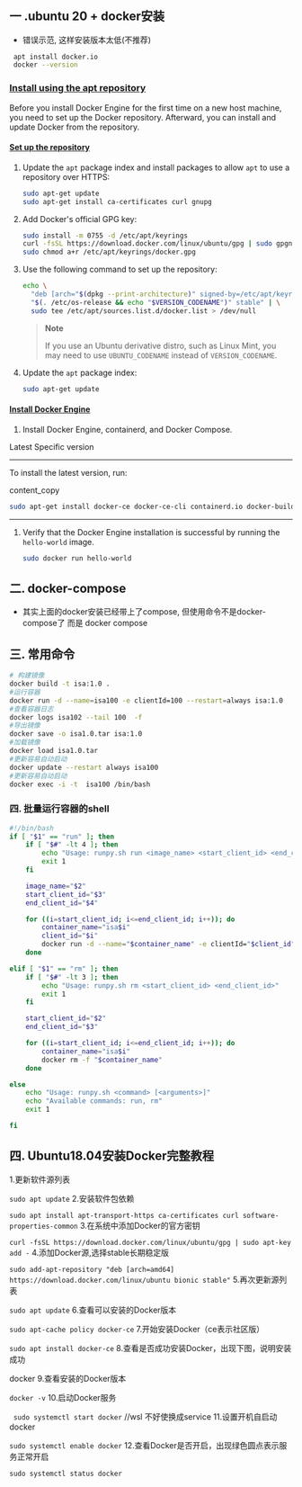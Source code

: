 # 

## 一 .ubuntu 20 + docker安装

- 错误示范, 这样安装版本太低(不推荐)

```bash
 apt install docker.io
 docker --version
```

### [Install using the apt repository](https://docs.docker.com/engine/install/ubuntu/#install-using-the-repository) 

Before you install Docker Engine for the first time on a new host machine, you need to set up the Docker repository. Afterward, you can install and update Docker from the repository.



#### [Set up the repository](https://docs.docker.com/engine/install/ubuntu/#set-up-the-repository) 

1. Update the `apt` package index and install packages to allow `apt` to use a repository over HTTPS:

   ```bash
   sudo apt-get update
   sudo apt-get install ca-certificates curl gnupg
   ```

2. Add Docker's official GPG key:

   ```bash
   sudo install -m 0755 -d /etc/apt/keyrings
   curl -fsSL https://download.docker.com/linux/ubuntu/gpg | sudo gpgn --dearmor -o /etc/apt/keyrings/docker.gpg
   sudo chmod a+r /etc/apt/keyrings/docker.gpg
   ```

3. Use the following command to set up the repository:

   ```bash
   echo \
     "deb [arch="$(dpkg --print-architecture)" signed-by=/etc/apt/keyrings/docker.gpg] https://download.docker.com/linux/ubuntu \
     "$(. /etc/os-release && echo "$VERSION_CODENAME")" stable" | \
     sudo tee /etc/apt/sources.list.d/docker.list > /dev/null
   ```

   > **Note**
   >
   > If you use an Ubuntu derivative distro, such as Linux Mint, you may need to use `UBUNTU_CODENAME` instead of `VERSION_CODENAME`.

4. Update the `apt` package index:

   ```bash
   sudo apt-get update
   ```



#### [Install Docker Engine](https://docs.docker.com/engine/install/ubuntu/#install-docker-engine) 

1. Install Docker Engine, containerd, and Docker Compose.

Latest Specific version

------

To install the latest version, run:

content_copy

```bash
sudo apt-get install docker-ce docker-ce-cli containerd.io docker-buildx-plugin docker-compose-plugin
```

------

1. Verify that the Docker Engine installation is successful by running the `hello-world` image.

   ```bash
   sudo docker run hello-world
   ```

## 二. docker-compose 

- 其实上面的docker安装已经带上了compose, 但使用命令不是docker-compose了 而是 docker compose

## 三. 常用命令

```bash
# 构建镜像
docker build -t isa:1.0 .
#运行容器
docker run -d --name=isa100 -e clientId=100 --restart=always isa:1.0
#查看容器日志
docker logs isa102 --tail 100  -f
#导出镜像
docker save -o isa1.0.tar isa:1.0
#加载镜像
docker load isa1.0.tar
#更新容易自动启动
docker update --restart always isa100
#更新容易自动启动
docker exec -i -t  isa100 /bin/bash
```



### 四. 批量运行容器的shell 

```bash
#!/bin/bash
if [ "$1" == "run" ]; then
    if [ "$#" -lt 4 ]; then
        echo "Usage: runpy.sh run <image_name> <start_client_id> <end_client_id>"
        exit 1
    fi

    image_name="$2"
    start_client_id="$3"
    end_client_id="$4"

    for ((i=start_client_id; i<=end_client_id; i++)); do
        container_name="isa$i"
        client_id="$i"
        docker run -d --name="$container_name" -e clientId="$client_id" --restart=always "$image_name"
    done

elif [ "$1" == "rm" ]; then
    if [ "$#" -lt 3 ]; then
        echo "Usage: runpy.sh rm <start_client_id> <end_client_id>"
        exit 1
    fi

    start_client_id="$2"
    end_client_id="$3"

    for ((i=start_client_id; i<=end_client_id; i++)); do
        container_name="isa$i"
        docker rm -f "$container_name"
    done

else
    echo "Usage: runpy.sh <command> [<arguments>]"
    echo "Available commands: run, rm"
    exit 1

fi


```

## 四. Ubuntu18.04安装Docker完整教程

1.更新软件源列表

`sudo apt update`
2.安装软件包依赖

`sudo apt install apt-transport-https ca-certificates curl software-properties-common`
3.在系统中添加Docker的官方密钥

`curl -fsSL https://download.docker.com/linux/ubuntu/gpg | sudo apt-key add -`
4.添加Docker源,选择stable长期稳定版

`sudo add-apt-repository "deb [arch=amd64] https://download.docker.com/linux/ubuntu bionic stable"`
5.再次更新源列表

`sudo apt update`
6.查看可以安装的Docker版本

`sudo apt-cache policy docker-ce`
7.开始安装Docker（ce表示社区版）

`sudo apt install docker-ce`
8.查看是否成功安装Docker，出现下图，说明安装成功

docker
9.查看安装的Docker版本

`docker -v`
10.启动Docker服务

` sudo systemctl start docker`   //wsl 不好使换成service
11.设置开机自启动docker

`sudo systemctl enable docker`
12.查看Docker是否开启，出现绿色圆点表示服务正常开启

`sudo systemctl status docker`
